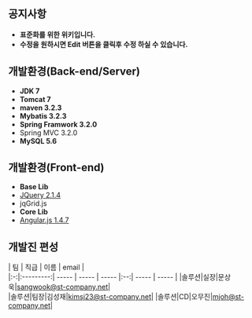 

## 공지사항 ##
* **표준화를 위한 위키입니다.**
* **수정을 원하시면 Edit 버튼을 클릭후 수정 하실 수 있습니다.**



## 개발환경(Back-end/Server) ##
* **JDK 7**
* **Tomcat 7**
* **maven 3.2.3**
* **Mybatis 3.2.3**
* **Spring Framwork 3.2.0**
 * Spring MVC 3.2.0
* **MySQL 5.6**



## 개발환경(Front-end) ##
* **Base Lib**
 * [JQuery 2.1.4](http://jquery.com/download/)
 * jqGrid.js
* **Core Lib**
 * [Angular.js 1.4.7](https://www.angularjs.org/)



## 개발진 편성 ##

| 팀 | 직급 | 이름 | email	|  
|:-:|:---------:| ----- |  ----- | ----- |:--:| ----- | ----- |
|솔루션|실장|문상욱|sangwook@st-company.net|	
|솔루션|팀장|김성재|kimsj23@st-company.net|
|솔루션|CD|오무진|mjoh@st-company.net|


